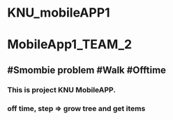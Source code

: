 # KNU_mobileAPP1

MobileApp1_TEAM_2
=============
#Smombie problem #Walk #Offtime
-------------
### This is project KNU MobileAPP. 
### off time, step => grow tree and get items
